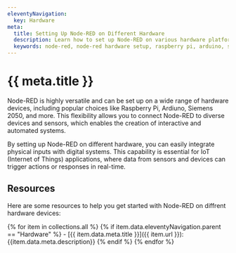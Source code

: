 ```yaml
---
eleventyNavigation:
  key: Hardware
meta:
  title: Setting Up Node-RED on Different Hardware
  description: Learn how to set up Node-RED on various hardware platforms, such as Raspberry Pi, Arduino, and more.
  keywords: node-red, node-red hardware setup, raspberry pi, arduino, siemens iot2050, 
---
```


# {{ meta.title }}

Node-RED is highly versatile and can be set up on a wide range of hardware devices, including popular choices like Raspberry Pi, Ardiuno, Siemens 2050, and more. This flexibility allows you to connect Node-RED to diverse devices and sensors, which enables the creation of interactive and automated systems.

By setting up Node-RED on different hardware, you can easily integrate physical inputs with digital systems. This capability is essential for IoT (Internet of Things) applications, where data from sensors and devices can trigger actions or responses in real-time.

## Resources

Here are some resources to help you get started with Node-RED on diffrent hardware devices:

{% for item in collections.all %}
  {% if item.data.eleventyNavigation.parent == "Hardware" %}
    - [{{ item.data.meta.title }}]({{ item.url }}): {{item.data.meta.description}}
  {% endif %}
{% endfor %}
